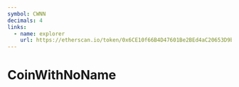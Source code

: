 ```yaml
---
symbol: CWNN
decimals: 4
links:
  - name: explorer
    url: https://etherscan.io/token/0x6CE10f66B4D47601Be2BEd4aC20653D9b90d0759
---
```


# CoinWithNoName

